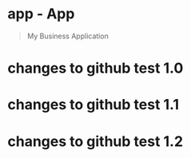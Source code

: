 # app - App
> My Business Application
# changes to github test 1.0
# changes to github test 1.1
# changes to github test 1.2
